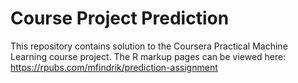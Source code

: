 # Course Project Prediction

This repository contains solution to the Coursera Practical Machine Learning course project. The R markup pages can be viewed here:
https://rpubs.com/mfindrik/prediction-assignment
